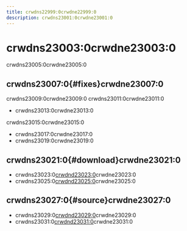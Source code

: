 ```yaml
---
title: crwdns22999:0crwdne22999:0
description: crwdns23001:0crwdne23001:0
---
```


# crwdns23003:0crwdne23003:0

crwdns23005:0crwdne23005:0

## crwdns23007:0{#fixes}crwdne23007:0

crwdns23009:0crwdne23009:0 crwdns23011:0crwdne23011:0

- crwdns23013:0crwdne23013:0

crwdns23015:0crwdne23015:0

- crwdns23017:0crwdne23017:0
- crwdns23019:0crwdne23019:0

## crwdns23021:0{#download}crwdne23021:0

- crwdns23023:0[crwdnd23023:0](/download/?project=other-projects\&hurricane=expanded)crwdne23023:0
- crwdns23025:0[crwdnd23025:0](https://modrinth.com/mod/hurricane/versions)crwdne23025:0

## crwdns23027:0{#source}crwdne23027:0

- crwdns23029:0[crwdnd23029:0](https://github.com/GeyserMC/Hurricane)crwdne23029:0
- crwdns23031:0[crwdnd23031:0](https://github.com/onebeastchris/Hurricane-Modded)crwdne23031:0
